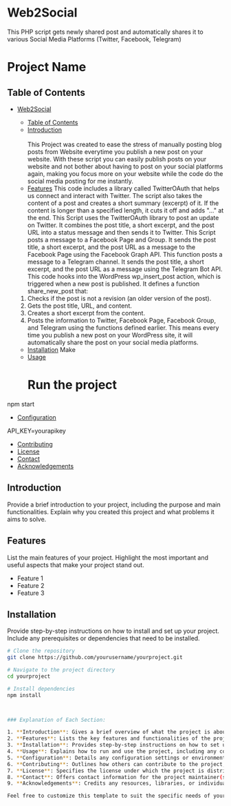 # Web2Social
This PHP script gets newly shared post and automatically shares it to various Social Media Platforms (Twitter, Facebook, Telegram)

# Project Name

  ## Table of Contents
- [Web2Social](#Web2Social)
  - [Table of Contents](#table-of-contents)
  - [Introduction](#introduction) <br>
    <br>This Project was created to ease the stress of manually posting blog posts from Website everytime you publish a new post on your website.
    With these script you can easily publish posts on your website and not bother about having to post on your social platforms again, making you focus more on your website while the code do the social media posting for me instantly.
  - [Features](#features)
    This code includes a library called TwitterOAuth that helps us connect and interact with Twitter.
    The script also takes the content of a post and creates a short summary (excerpt) of it. If the content is longer than a specified length, it cuts it off and adds "..." at the end.
    This Script uses the TwitterOAuth library to post an update on Twitter. It combines the post title, a short excerpt, and the post URL into a status message and then sends it to Twitter.
    This Script posts a message to a Facebook Page and Group. It sends the post title, a short excerpt, and the post URL as a message to the Facebook Page using the Facebook Graph API.
    This function posts a message to a Telegram channel. It sends the post title, a short excerpt, and the post URL as a message using the Telegram Bot API.
    This code hooks into the WordPress wp_insert_post action, which is triggered when a new post is published. It defines a function share_new_post that:

  1. Checks if the post is not a revision (an older version of the post).
  2. Gets the post title, URL, and content.
  3. Creates a short excerpt from the content.
  4. Posts the information to Twitter, Facebook Page, Facebook Group, and Telegram using         the functions defined earlier.
This means every time you publish a new post on your WordPress site, it will automatically share the post on your social media platforms.
  - [Installation](#installation)
  Make 
  - [Usage](#usage)
    # Run the project
npm start

  - [Configuration](#configuration)
   
API_KEY=yourapikey

  - [Contributing](#contributing)
  - [License](#license)
  - [Contact](#contact)
  - [Acknowledgements](#acknowledgements)

## Introduction
Provide a brief introduction to your project, including the purpose and main functionalities. Explain why you created this project and what problems it aims to solve.

## Features
List the main features of your project. Highlight the most important and useful aspects that make your project stand out.

- Feature 1
- Feature 2
- Feature 3

## Installation
Provide step-by-step instructions on how to install and set up your project. Include any prerequisites or dependencies that need to be installed.

```sh
# Clone the repository
git clone https://github.com/yourusername/yourproject.git

# Navigate to the project directory
cd yourproject

# Install dependencies
npm install



### Explanation of Each Section:

1. **Introduction**: Gives a brief overview of what the project is about and its purpose.
2. **Features**: Lists the key features and functionalities of the project.
3. **Installation**: Provides step-by-step instructions on how to set up the project locally.
4. **Usage**: Explains how to run and use the project, including any command-line instructions or examples.
5. **Configuration**: Details any configuration settings or environment variables needed for the project.
6. **Contributing**: Outlines how others can contribute to the project, including guidelines for submitting issues and pull requests.
7. **License**: Specifies the license under which the project is distributed.
8. **Contact**: Offers contact information for the project maintainer(s).
9. **Acknowledgements**: Credits any resources, libraries, or individuals that have contributed to the project.

Feel free to customize this template to suit the specific needs of your project. A well-documented `README.md` file helps others understand, use, and contribute to your project effectively.
